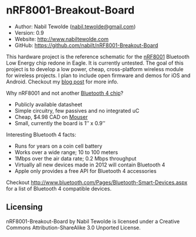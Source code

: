 nRF8001-Breakout-Board
==========================================

* Author:    Nabil Tewolde (<nabil.tewolde@gmail.com>)
* Version:   0.9
* Website:   <http://www.nabiltewolde.com>
* GitHub:    <https://github.com/nabilt/nRF8001-Breakout-Board>

This hardware project is the reference schematic for the [nRF8001] Bluetooth Low Energy chip redone in Eagle. It is currently untested. The goal of this project is to develop a low power, cheap, cross-platform wireless module for wireless projects. I plan to include open firmware and demos for iOS and Android. Checkout my [blog post] for more info.

[nRF8001]: http://www.nordicsemi.com/eng/Products/Bluetooth-R-low-energy/nRF8001
[blog post]: http://www.nabiltewolde.com/2012/04/open-source-bluetooth-4-breakout-board.html
Why nRF8001 and not another [Bluetooth 4 chip]?

* Publicly available datasheet
* Simple circuitry, few passives and no integrated uC
* Cheap, $4.98 CAD on [Mouser]
* Small, currently the board is 1’’ x 0.9’’

[Bluetooth 4 chip]: http://developer.bluetooth.org/DevelopmentResources/DevelopmentPlatforms/Pages/Development-Platforms.aspx
[Mouser]: http://ca.mouser.com/ProductDetail/Nordic-Semiconductor/nRF8001-R2Q32-T/?qs=yd0qOhnSiDfAxQAlSXMVEQ%3d%3d

Interesting Bluetooth 4 facts:

* Runs for years on a coin cell battery
* Works over a wide range; 10 to 100 meters
* 1Mbps over the air data rate; 0.2 Mbps throughput 
* Virtually all new devices made in 2012 will contain Bluetooth 4 
* Apple only provides a free API for Bluetooth 4 accessories

Checkout <http://www.bluetooth.com/Pages/Bluetooth-Smart-Devices.aspx> for a list of Bluetooth 4 compatible devices.


Licensing
---------

nRF8001-Breakout-Board by Nabil Tewolde is licensed under a Creative Commons Attribution-ShareAlike 3.0 Unported License.

